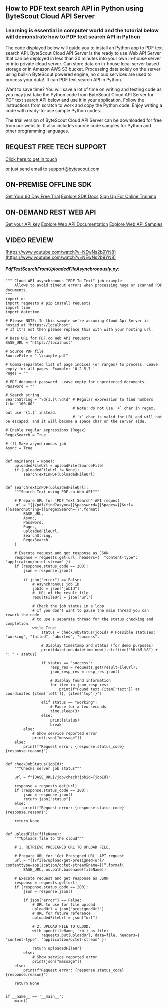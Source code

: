 ## How to PDF text search API in Python using ByteScout Cloud API Server

### Learning is essential in computer world and the tutorial below will demonstrate how to PDF text search API in Python

The code displayed below will guide you to install an Python app to PDF text search API. ByteScout Cloud API Server is the ready to use Web API Server that can be deployed in less than 30 minutes into your own in-house server or into private cloud server. Can store data on in-house local server based storage or in Amazon AWS S3 bucket. Processing data solely on the server using buil-in ByteScout powered engine, no cloud services are used to process your data!. It can PDF text search API in Python.

Want to save time? You will save a lot of time on writing and testing code as you may just take the Python code from ByteScout Cloud API Server for PDF text search API below and use it in your application. Follow the instructions from scratch to work and copy the Python code. Enjoy writing a code with ready-to-use sample Python codes.

The trial version of ByteScout Cloud API Server can be downloaded for free from our website. It also includes source code samples for Python and other programming languages.

## REQUEST FREE TECH SUPPORT

[Click here to get in touch](https://bytescout.zendesk.com/hc/en-us/requests/new?subject=ByteScout%20Cloud%20API%20Server%20Question)

or just send email to [support@bytescout.com](mailto:support@bytescout.com?subject=ByteScout%20Cloud%20API%20Server%20Question) 

## ON-PREMISE OFFLINE SDK 

[Get Your 60 Day Free Trial](https://bytescout.com/download/web-installer?utm_source=github-readme)
[Explore SDK Docs](https://bytescout.com/documentation/index.html?utm_source=github-readme)
[Sign Up For Online Training](https://academy.bytescout.com/)


## ON-DEMAND REST WEB API

[Get your API key](https://pdf.co/documentation/api?utm_source=github-readme)
[Explore Web API Documentation](https://pdf.co/documentation/api?utm_source=github-readme)
[Explore Web API Samples](https://github.com/bytescout/ByteScout-SDK-SourceCode/tree/master/PDF.co%20Web%20API)

## VIDEO REVIEW

[https://www.youtube.com/watch?v=NEwNs2b9YN8](https://www.youtube.com/watch?v=NEwNs2b9YN8)




<!-- code block begin -->

##### **PdfTextSearchFromUploadedFileAsynchronously.py:**
    
```
""" Cloud API asynchronous "PDF To Text" job example.
    Allows to avoid timeout errors when processing huge or scanned PDF documents.
"""
import os
import requests # pip install requests
import time
import datetime

# Please NOTE: In this sample we're assuming Cloud Api Server is hosted at "https://localhost". 
# If it's not then please replace this with with your hosting url.

# Base URL for PDF.co Web API requests
BASE_URL = "https://localhost"

# Source PDF file
SourceFile = ".\\sample.pdf"

# Comma-separated list of page indices (or ranges) to process. Leave empty for all pages. Example: '0,2-5,7-'.
Pages = ""

# PDF document password. Leave empty for unprotected documents.
Password = ""

# Search string. 
SearchString = "\d{1,}\.\d\d" # Regular expression to find numbers like '100.00'
                              # Note: do not use `+` char in regex, but use `{1,}` instead.
                              # `+` char is valid for URL and will not be escaped, and it will become a space char on the server side.

# Enable regular expressions (Regex) 
RegexSearch = True

# (!) Make asynchronous job
Async = True


def main(args = None):
    uploadedFileUrl = uploadFile(SourceFile)
    if (uploadedFileUrl != None):
        searchTextInPDF(uploadedFileUrl)


def searchTextInPDF(uploadedFileUrl):
    """Search Text using PDF.co Web API"""

    # Prepare URL for 'PDF Text Search' API request
    url = "{}/pdf/find?async={}&password={}&pages={}&url={}&searchString={}&regexSearch={}".format(
        BASE_URL,
        Async,
        Password,
        Pages,
        uploadedFileUrl,
        SearchString,
        RegexSearch
    )

    # Execute request and get response as JSON
    response = requests.get(url, headers={  "content-type": "application/octet-stream" })
    if (response.status_code == 200):
        json = response.json()

        if json["error"] == False:
            # Asynchronous job ID
            jobId = json["jobId"]
            #  URL of the result file
            resultFileUrl = json["url"]
            
            # Check the job status in a loop. 
            # If you don't want to pause the main thread you can rework the code 
            # to use a separate thread for the status checking and completion.
            while True:
                status = checkJobStatus(jobId) # Possible statuses: "working", "failed", "aborted", "success".
                
                # Display timestamp and status (for demo purposes)
                print(datetime.datetime.now().strftime("%H:%M.%S") + ": " + status)
                
                if status == "success":
                    resp_res = requests.get(resultFileUrl);
                    json_resp_res = resp_res.json()

                    # Display found information
                    for item in json_resp_res:
                        print(f"Found text {item['text']} at coordinates {item['left']}, {item['top']}")

                elif status == "working":
                    # Pause for a few seconds
                    time.sleep(3)
                else:
                    print(status)
                    break
        else:
            # Show service reported error
            print(json["message"])
    else:
        print(f"Request error: {response.status_code} {response.reason}")


def checkJobStatus(jobId):
    """Checks server job status"""

    url = f"{BASE_URL}/job/check?jobid={jobId}"
    
    response = requests.get(url)
    if (response.status_code == 200):
        json = response.json()
        return json["status"]
    else:
        print(f"Request error: {response.status_code} {response.reason}")

    return None


def uploadFile(fileName):
    """Uploads file to the cloud"""
    
    # 1. RETRIEVE PRESIGNED URL TO UPLOAD FILE.

    # Prepare URL for 'Get Presigned URL' API request
    url = "{}/file/upload/get-presigned-url?contenttype=application/octet-stream&name={}".format(
        BASE_URL, os.path.basename(fileName))
    
    # Execute request and get response as JSON
    response = requests.get(url)
    if (response.status_code == 200):
        json = response.json()
        
        if json["error"] == False:
            # URL to use for file upload
            uploadUrl = json["presignedUrl"]
            # URL for future reference
            uploadedFileUrl = json["url"]

            # 2. UPLOAD FILE TO CLOUD.
            with open(fileName, 'rb') as file:
                requests.put(uploadUrl, data=file, headers={  "content-type": "application/octet-stream" })

            return uploadedFileUrl
        else:
            # Show service reported error
            print(json["message"])    
    else:
        print(f"Request error: {response.status_code} {response.reason}")

    return None


if __name__ == '__main__':
    main()
```

<!-- code block end -->
